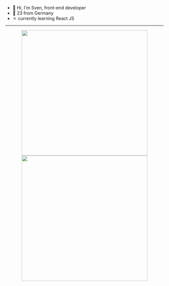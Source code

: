 - 👋 Hi, I'm Sven, front-end developer
- 🌱 23 from Germany 
- :atom_symbol: currently learning React JS

---

<p align = "center">
  <img src = "https://github-readme-stats.vercel.app/api/top-langs/?username=svenrisse&layout=compact&theme=transparentk&hide_border=true" width = 400>
  <img src = "https://github-readme-streak-stats.herokuapp.com?user=svenrisse&theme=vue-dark&hide_border=true" width = 400>
</p>
